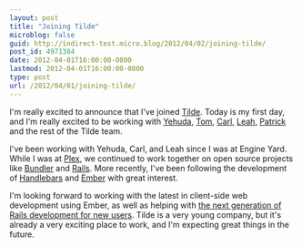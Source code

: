 ```yaml
---
layout: post
title: "Joining Tilde"
microblog: false
guid: http://indirect-test.micro.blog/2012/04/02/joining-tilde/
post_id: 4971384
date: 2012-04-01T16:00:00-0800
lastmod: 2012-04-01T16:00:00-0800
type: post
url: /2012/04/01/joining-tilde/
---
```

I'm really excited to announce that I've joined [Tilde][1]. Today is my first day, and I'm really excited to be working with [Yehuda][2], [Tom][3], [Carl][4], [Leah][6], [Patrick][5] and the rest of the Tilde team.

[1]: http://tilde.io
[2]: http://twitter.com/wycats
[3]: http://twitter.com/tomdale
[4]: http://twitter.com/carllerche
[5]: http://twitter.com/patr1ck
[6]: http://twitter.com/wifelette

I've been working with Yehuda, Carl, and Leah since I was at Engine Yard. While I was at [Plex][11], we continued to work together on open source projects like [Bundler][9] and [Rails][10]. More recently, I've been following the development of [Handlebars][7] and [Ember][8] with great interest. 

[7]: http://handlebarsjs.com/
[8]: http://emberjs.com/
[9]: http://gembundler.com
[10]: http://rubyonrails.com
[11]: http://plexapp.com

I'm looking forward to working with the latest in client-side web development using Ember, as well as helping with [the next generation of Rails development for new users][12]. Tilde is a very young company, but it's already a very exciting place to work, and I'm expecting great things in the future.

[12]: http://www.kickstarter.com/projects/1397300529/railsapp

